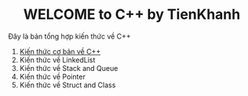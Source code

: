 <h1  align="center"> WELCOME to C++ by TienKhanh</h1>
<p aligin="center"> Đây là bản tổng hợp kiến thức về C++ </p>
<ol>
  <li> <a href="Untitled1.cpp"> Kiến thức cơ bản về C++</a> </li>
  <li> Kiến thức về LinkedList </li>
  <li> Kiến thức về Stack and Queue </li>
  <li> Kiến thức về Pointer </li>
  <li> Kiến thức về Struct and Class </li>
</ol>
